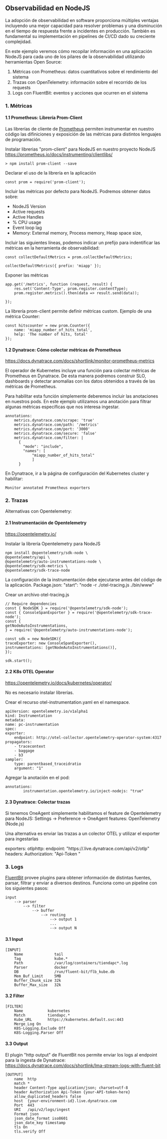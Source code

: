 
## Observabilidad en NodeJS
La adopción de observabilidad en software proporciona múltiples ventajas incluyendo una mejor capacidad para resolver problemas y una disminución en el tiempo de respuesta frente a incidentes en producción. También es fundamental su implementación en pipelines de CI/CD dado su creciente complejidad.

En este ejemplo veremos cómo recopilar información en una aplicación NodeJS para cada uno de los pilares de la observabilidad utilizando herramientas Open Source:

1. Métricas con Prometheus: datos cuantitativos sobre el rendimiento del sistema 
2. Trazas con OpenTelemetry: información sobre el recorrido de los requests
2. Logs con FluentBit: eventos y acciones que ocurren en el sistema



### 1. Métricas 

#### 1.1 Prometheus: Librería Prom-Client

Las librerías de cliente de [Prometheus](https://prometheus.io/) permiten instrumentar en nuestro código las difiniciones y exposición de las métricas para distintos lenguajes de programación.

Instalar librerias "prom-client" para NodeJS en nuestro proyecto NodeJS
https://prometheus.io/docs/instrumenting/clientlibs/

    > npm install prom-client --save

Declarar el uso de la librería en la aplicación

    const prom = require('prom-client');

Incluir las métricas por defecto para NodeJS.
Podremos obtener datos sobre:
* NodeJS Version
* Active requests
* Active Handles
* % CPU usage
* Event loop lag
* Memory: External memory, Process memory, Heap space size,

Incluir las siguientes líneas, podemos indicar un prefijo para indentificar las métricas en la herramienta de observabilidad:

    const collectDefaultMetrics = prom.collectDefaultMetrics;

    collectDefaultMetrics({ prefix: 'miapp' });

Exponer las métricas

    app.get('/metrics', function (request, result) {
        res.set('Content-Type', prom.register.contentType);
        prom.register.metrics().then(data => result.send(data));

    });



La librería prom-client permite definir métricas custom. 
Ejemplo de una métrica Counter:

    const hitscounter = new prom.Counter({
        name: 'miapp_number_of_hits_total',
        help: 'The number of hits, total'
    });


#### 1.2 Dynatrace: Cómo colectar métricas de Prometheus
https://docs.dynatrace.com/docs/shortlink/monitor-prometheus-metrics

El operador de Kubernetes incluye una función para colectar métricas de Prometheus en Dynatrace. De esta manera podremos construir SLO, dashboards y detectar anomalías con los datos obtenidos a través de las métricas de Prometheus.

Para habilitar esta función simplemente deberemos incluir las anotaciones en nuestros pods. En este ejemplo utilizamos una anotación para filtrar algunas métricas específicas que nos interesa ingestar. 

    annotations:
        metrics.dynatrace.com/scrape: 'true'
        metrics.dynatrace.com/path: '/metrics'
        metrics.dynatrace.com/port: '3000'
        metrics.dynatrace.com/secure: 'false'
        metrics.dynatrace.com/filter: |
          {
            "mode": "include",
            "names": [
                "miapp_number_of_hits_total"
                ]
          }

En Dynatrace, ir a la página de configuración del Kubernetes cluster y habilitar:

    Monitor annotated Prometheus exporters



### 2. Trazas

Alternativas con Opentelemetry:

#### 2.1 Instrumentación de Opentelemetry

https://opentelemetry.io/

Instalar la librería Opentelemetry para NodeJS

    npm install @opentelemetry/sdk-node \
    @opentelemetry/api \
    @opentelemetry/auto-instrumentations-node \
    @opentelemetry/sdk-metrics \
    @opentelemetry/sdk-trace-node


La configuración de la instrumentación debe ejecutarse antes del código de la aplicación.
Package.json:
    "start": "node -r ./otel-tracing.js ./bin/www"

Crear un archivo otel-tracing.js

    // Require dependencies
    const { NodeSDK } = require('@opentelemetry/sdk-node');
    const { ConsoleSpanExporter } = require('@opentelemetry/sdk-trace-node');
    const {
    getNodeAutoInstrumentations,
    } = require('@opentelemetry/auto-instrumentations-node');

    const sdk = new NodeSDK({
    traceExporter: new ConsoleSpanExporter(),
    instrumentations: [getNodeAutoInstrumentations()],
    });

    sdk.start();

#### 2.2 K8s OTEL Operator
https://opentelemetry.io/docs/kubernetes/operator/

No es necesario instalar librerías.

Crear el recurso otel-instrumentation.yaml en el namespace. 

    apiVersion: opentelemetry.io/v1alpha1
    kind: Instrumentation
    metadata:
    name: pc-instrumentation
    spec:
    exporter:
        endpoint: http://otel-collector.opentelemetry-operator-system:4317
    propagators:
        - tracecontext
        - baggage
        - b3
    sampler:
        type: parentbased_traceidratio
        argument: "1" 

Agregar la anotación en el pod:

    annotations:
            instrumentation.opentelemetry.io/inject-nodejs: "true"



#### 2.3 Dynatrace: Colectar trazas

Si tenemos OneAgent simplemente habilitamos el feature de Opentelemetry para NodeJS:
    Settings -> Preference -> OneAgent features: OpenTelemetry (Node.js)

Una alternativa es enviar las trazas a un colector OTEL y utilizar el exporter para ingestarlas

exporters:
  otlphttp:
    endpoint: "https://<YOUR-ENVIRONMENT-STRING>.live.dynatrace.com/api/v2/otlp"
    headers:
      Authorization: "Api-Token <YOUR-DYNATRACE-API-KEY>" 


### 3. Logs

[FluentBit](https://docs.fluentbit.io/) provee plugins para obtener información de distintas fuentes, parsar, filtrar y enviar a diversos destinos.
Funciona como un pipeline con los siguientes pasos:

    input 
        --> parser 
            --> filter 
                --> buffer 
                    --> routing
                        --> output 1
                        ...
                        --> output N

#### 3.1 Input

    [INPUT]
        Name              tail
        Tag               kube.*
        Path              /var/log/containers/tiendapc*.log
        Parser            docker
        DB                /run/fluent-bit/flb_kube.db
        Mem_Buf_Limit     5MB
        Buffer_Chunk_size 32k
        Buffer_Max_size   32k


#### 3.2 Filter

    [FILTER]
        Name           kubernetes
        Match          tiendapc.*
        Kube_URL       https://kubernetes.default.svc:443
        Merge_Log On
        K8S-Logging.Exclude Off
        K8S-Logging.Parser Off


#### 3.3 Output
El plugin "http output" de FluentBit nos permite enviar los logs al endpoint para la ingesta de Dynatrace:
https://docs.dynatrace.com/docs/shortlink/lma-stream-logs-with-fluent-bit

    [OUTPUT]
        name  http
        match *
        header Content-Type application/json; charset=utf-8
        header Authorization Api-Token {your-API-token-here}
        allow_duplicated_headers false
        host  {your-environment-id}.live.dynatrace.com
        Port  443
        URI   /api/v2/logs/ingest
        Format json
        json_date_format iso8601
        json_date_key timestamp
        tls On
        tls.verify Off